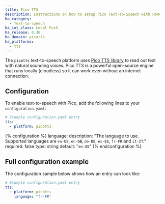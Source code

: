 ```yaml
---
title: Pico TTS
description: Instructions on how to setup Pico Text-to-Speech with Home Assistant.
ha_category:
  - Text-to-speech
ha_iot_class: Local Push
ha_release: 0.36
ha_domain: picotts
ha_platforms:
  - tts
---
```


The `picotts` text-to-speech platform uses [Pico TTS library](https://github.com/naggety/picotts) to read out text with natural sounding voices.
Pico TTS is a powerful open-source engine that runs locally (cloudless) so it can work even without an internet connection.

## Configuration

To enable text-to-speech with Pico, add the following lines to your `configuration.yaml`:

```yaml
# Example configuration.yaml entry
tts:
  - platform: picotts
```

{% configuration %}
language:
  description: "The language to use. Supported languages are `en-US`, `en-GB`, `de-DE`, `es-ES`, `fr-FR` and `it-IT`."
  required: false
  type: string
  default: "`en-US`"
{% endconfiguration %}

## Full configuration example

The configuration sample below shows how an entry can look like:

```yaml
# Example configuration.yaml entry
tts:
  - platform: picotts
    language: "fr-FR"
```
